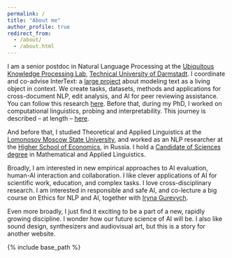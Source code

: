 ```yaml
---
permalink: /
title: "About me"
author_profile: true
redirect_from: 
  - /about/
  - /about.html
---
```


I am a senior postdoc in Natural Language Processing at the [Ubiquitous Knowledge Processing Lab](https://www.informatik.tu-darmstadt.de/ukp/ukp_home/index.en.jsp), 
[Technical University of Darmstadt](https://www.tu-darmstadt.de/). I coordinate and co-advise InterText: a [large project](https://erc.europa.eu/projects-statistics/science-stories/artificial-intelligence-living-texts) about modeling text as a living object in context. 
We create tasks, datasets, methods and applications for cross-document NLP, edit analysis, and AI for peer reviewing assistance. 
You can follow this research [here](https://intertext.ukp-lab.de/). 
Before that, during my PhD, I worked on computational linguistics, probing and interpretability. 
This journey is described – at length – [here](https://tuprints.ulb.tu-darmstadt.de/19851/). 

And before that, I studied Theoretical and Applied Linguistics at the [Lomonosov Moscow State University](https://lomonosov.university), and worked as an NLP researcher at the [Higher School of Economics](https://www.hse.ru/en/), in Russia. I hold a [Candidate of Sciences degree](https://en.wikipedia.org/wiki/Candidate_of_Sciences) in Mathematical and Applied Linguistics.

Broadly, I am interested in new empirical approaches to AI evaluation, human-AI interaction and collaboration. I like clever applications of AI for scientific work, education, and complex tasks. 
I love cross-disciplinary research. I am interested in responsible and safe AI, and co-lecture a big course on Ethics for NLP and AI, together with [Iryna Gurevych](https://www.informatik.tu-darmstadt.de/ukp/ukp_home/head_ukp/index.en.jsp).

Even more broadly, I just find it exciting to be a part of a new, rapidly growing discipline. I wonder how our future science of AI will be. I also like sound design, synthesizers and audiovisual art, but this is a story for another website.

{% include base_path %}

